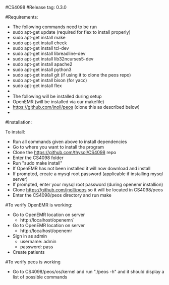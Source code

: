 #CS4098
#Release tag: 0.3.0

#Requirements:
- The following commands need to be run
- sudo apt-get update (required for flex to install properly)
- sudo apt-get install make
- sudo apt-get install check
- sudo apt-get install tcl-dev
- sudo apt-get install libreadline-dev
- sudo apt-get install lib32ncurses5-dev
- sudo apt-get install apache2
- sudo apt-get install python3
- sudo apt-get install git (if using it to clone the peos repo)
- sudo apt-get install bison (for yacc)
- sudo apt-get install flex
- 
- The following will be installed during setup
- OpenEMR (will be installed via our makefile)
- https://github.com/jnoll/peos (clone this as described below)
- 
  
#Installation:

To install:
- Run all commands given above to install dependencies
- Go to where you want to install the program
- Clone the https://github.com/thysol/CS4098 repo
- Enter the CS4098 folder
- Run "sudo make install"
- If OpenEMR has not been installed it will now download and install
- If prompted, create a mysql root password (applicable if installing mysql server)
- If prompted, enter your mysql root password (during openemr installion)
- Clone https://github.com/jnoll/peos so it will be located in CS4098/peos
- Enter the CS4098/peos directory and run make


#To verify OpenEMR is working:

- Go to OpenEMR location on server 
	- http://localhost/openemr/
- Go to OpenEMR location on server 
	- http://localhost/openemr
- Sign in as admin
	- username: admin
	- password: pass
- Create patients

#To verify peos is working

- Go to CS4098/peos/os/kernel and run "./peos -h" and it should display a list of possible commands
